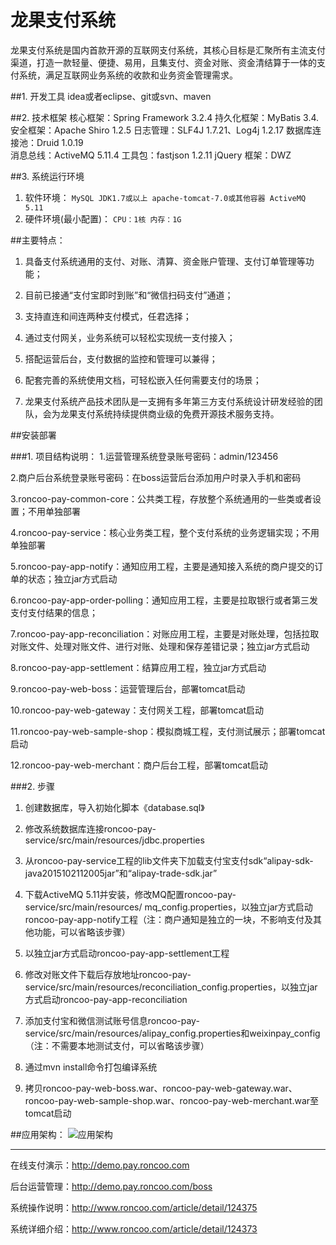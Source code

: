 # 龙果支付系统

龙果支付系统是国内首款开源的互联网支付系统，其核心目标是汇聚所有主流支付渠道，打造一款轻量、便捷、易用，且集支付、资金对账、资金清结算于一体的支付系统，满足互联网业务系统的收款和业务资金管理需求。

##1. 开发工具
idea或者eclipse、git或svn、maven

##2. 技术框架
核心框架：Spring Framework 3.2.4
持久化框架：MyBatis 3.4.
安全框架：Apache Shiro 1.2.5
日志管理：SLF4J 1.7.21、Log4j 1.2.17
数据库连接池：Druid 1.0.19    
消息总线：ActiveMQ 5.11.4
工具包：fastjson 1.2.11 
jQuery 框架：DWZ

##3. 系统运行环境
1. 软件环境：
    `MySQL
    JDK1.7或以上
    apache-tomcat-7.0或其他容器
    ActiveMQ 5.11`
2. 硬件环境(最小配置)：
    `CPU：1核
    内存：1G`

##主要特点：

1. 具备支付系统通用的支付、对账、清算、资金账户管理、支付订单管理等功能；

2. 目前已接通“支付宝即时到账”和“微信扫码支付”通道；

3. 支持直连和间连两种支付模式，任君选择；

4. 通过支付网关，业务系统可以轻松实现统一支付接入；

5. 搭配运营后台，支付数据的监控和管理可以兼得；

6. 配套完善的系统使用文档，可轻松嵌入任何需要支付的场景；

7. 龙果支付系统产品技术团队是一支拥有多年第三方支付系统设计研发经验的团队，会为龙果支付系统持续提供商业级的免费开源技术服务支持。


##安装部署

###1. 项目结构说明：
1.运营管理系统登录账号密码：admin/123456

2.商户后台系统登录账号密码：在boss运营后台添加用户时录入手机和密码

3.roncoo-pay-common-core：公共类工程，存放整个系统通用的一些类或者设置；不用单独部署

4.roncoo-pay-service：核心业务类工程，整个支付系统的业务逻辑实现；不用单独部署

5.roncoo-pay-app-notify：通知应用工程，主要是通知接入系统的商户提交的订单的状态；独立jar方式启动

6.roncoo-pay-app-order-polling：通知应用工程，主要是拉取银行或者第三发支付支付结果的信息；

7.roncoo-pay-app-reconciliation：对账应用工程，主要是对账处理，包括拉取对账文件、处理对账文件、进行对账、处理和保存差错记录；独立jar方式启动

8.roncoo-pay-app-settlement：结算应用工程，独立jar方式启动

9.roncoo-pay-web-boss：运营管理后台，部署tomcat启动

10.roncoo-pay-web-gateway：支付网关工程，部署tomcat启动

11.roncoo-pay-web-sample-shop：模拟商城工程，支付测试展示；部署tomcat启动

12.roncoo-pay-web-merchant：商户后台工程，部署tomcat启动

###2. 步骤
1. 创建数据库，导入初始化脚本《database.sql》

2. 修改系统数据库连接roncoo-pay-service/src/main/resources/jdbc.properties

3. 从roncoo-pay-service工程的lib文件夹下加载支付宝支付sdk“alipay-sdk-java2015102112005jar”和“alipay-trade-sdk.jar”

4. 下载ActiveMQ 5.11并安装，修改MQ配置roncoo-pay-service/src/main/resources/ mq_config.properties，以独立jar方式启动roncoo-pay-app-notify工程（注：商户通知是独立的一块，不影响支付及其他功能，可以省略该步骤）
             
5. 以独立jar方式启动roncoo-pay-app-settlement工程

6. 修改对账文件下载后存放地址roncoo-pay-service/src/main/resources/reconciliation_config.properties，以独立jar方式启动roncoo-pay-app-reconciliation
               
7. 添加支付宝和微信测试账号信息roncoo-pay-service/src/main/resources/alipay_config.properties和weixinpay_config（注：不需要本地测试支付，可以省略该步骤）

8. 通过mvn install命令打包编译系统

9. 拷贝roncoo-pay-web-boss.war、roncoo-pay-web-gateway.war、roncoo-pay-web-sample-shop.war、roncoo-pay-web-merchant.war至tomcat启动



##应用架构：
![应用架构](http://git.oschina.net/uploads/images/2016/0726/171546_239efc3b_860625.jpeg "应用架构")

---------

在线支付演示：http://demo.pay.roncoo.com

后台运营管理：http://demo.pay.roncoo.com/boss

系统操作说明：http://www.roncoo.com/article/detail/124375

系统详细介绍：http://www.roncoo.com/article/detail/124373
